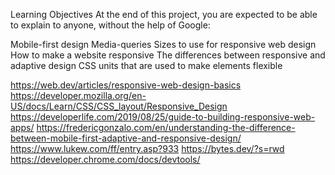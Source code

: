 Learning Objectives
At the end of this project, you are expected to be able to explain to anyone, without the help of Google:

Mobile-first design
Media-queries
Sizes to use for responsive web design
How to make a website responsive
The differences between responsive and adaptive design
CSS units that are used to make elements flexible

https://web.dev/articles/responsive-web-design-basics
https://developer.mozilla.org/en-US/docs/Learn/CSS/CSS_layout/Responsive_Design
https://developerlife.com/2019/08/25/guide-to-building-responsive-web-apps/
https://fredericgonzalo.com/en/understanding-the-difference-between-mobile-first-adaptive-and-responsive-design/
https://www.lukew.com/ff/entry.asp?933
https://bytes.dev/?s=rwd
https://developer.chrome.com/docs/devtools/
